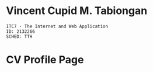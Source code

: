 # Vincent Cupid M. Tabiongan
    ITC7 - The Internet and Web Application
    ID: 2132266
    SCHED: TTH
    
# CV Profile Page